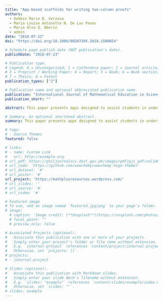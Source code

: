 ```yaml
---
title: "App-based scaffolds for writing two-column proofs"
authors:
  - Debbie Marie B. Verzosa
  - Maria Louise Antonette N. De Las Penas
  - Maria Alva Q. Aberin
  - admin
date: "2018-07-23"
doi: "https://doi.org/10.1080/0020739X.2018.1500654"

# Schedule page publish date (NOT publication's date).
publishDate: "2018-07-23"

# Publication type.
# Legend: 0 = Uncategorized; 1 = Conference paper; 2 = Journal article;
# 3 = Preprint / Working Paper; 4 = Report; 5 = Book; 6 = Book section;
# 7 = Thesis; 8 = Patent
publication_types: ["2"]

# Publication name and optional abbreviated publication name.
publication: "International Journal of Mathematical Education in Science and Technology"
publication_short: ""

abstract: This paper presents apps designed to assist students in understanding and developing proofs in geometric theorems. These technologies focus on triangle congruence, triangle similarity and properties of parallelograms. Focus group discussions and initial testing of the apps revealed that the apps offered a more engaging medium for learning proving and were capable of facilitating proof-writing skills in geometry.

# Summary. An optional shortened abstract.
summary: This paper presents apps designed to assist students in understanding and developing proofs in geometric theorems.

# tags:
# - Source Themes
featured: false

# links:
# - name: Custom Link
#   url: http://example.org
# url_pdf: https://philjournalsci.dost.gov.ph/images/pdf/pjs_pdf/vol148no4/digital_simulation_for_grade_7_to_10_mathematics_.pdf
# url_code: 'https://github.com/wowchemy/wowchemy-hugo-themes'
# url_dataset: '#'
# url_poster: '#'
url_project: 'https://mathplusresources.wordpress.com/'
# url_slides: ''
# url_source: '#'
# url_video: '#'

# Featured image
# To use, add an image named `featured.jpg/png` to your page's folder. 
# image:
  # caption: 'Image credit: [**Unsplash**](https://unsplash.com/photos/s9CC2SKySJM)'
  # focal_point: ""
  # preview_only: false

# Associated Projects (optional).
#   Associate this publication with one or more of your projects.
#   Simply enter your project's folder or file name without extension.
#   E.g. `internal-project` references `content/project/internal-project/index.md`.
#   Otherwise, set `projects: []`.
# projects:
# - internal-project

# Slides (optional).
#   Associate this publication with Markdown slides.
#   Simply enter your slide deck's filename without extension.
#   E.g. `slides: "example"` references `content/slides/example/index.md`.
#   Otherwise, set `slides: ""`.
# slides: example
---
```

